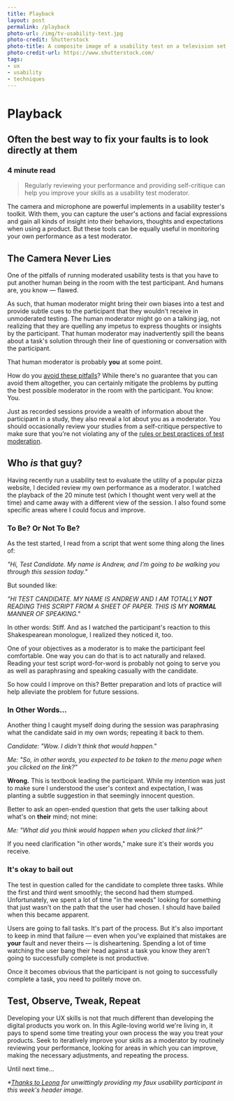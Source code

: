 ```yaml
---
title: Playback
layout: post
permalink: /playback
photo-url: /img/tv-usability-test.jpg
photo-credit: Shutterstock
photo-title: A composite image of a usability test on a television set
photo-credit-url: https://www.shutterstock.com/
tags:
- ux
- usability
- techniques
---
```


# Playback

## Often the best way to fix your faults is to look directly at them

### 4 minute read

> Regularly reviewing your performance and providing self-critique can help you improve your skills as a usability test moderator.

The camera and microphone are powerful implements in a usability tester's toolkit. With them, you can capture the user's actions and facial expressions and gain all kinds of insight into their behaviors, thoughts and expectations when using a product. But these tools can be equally useful in monitoring your own performance as a test moderator.

## The Camera Never Lies

One of the pitfalls of running moderated usability tests is that you have to put another human being in the room with the test participant. And humans are, you know — flawed.

As such, that human moderator might bring their own biases into a test and provide subtle cues to the participant that they wouldn't receive in unmoderated testing. The human moderator might go on a talking jag, not realizing that they are quelling any impetus to express thoughts or insights by the participant. That human moderator may inadvertently spill the beans about a task's solution through their line of questioning or conversation with the participant.

That human moderator is probably **you** at some point.

How do you [avoid these pitfalls][1]? While there's no guarantee that you can avoid them altogether, you can certainly mitigate the problems by putting the best possible moderator in the room with the participant. You know: You.

Just as recorded sessions provide a wealth of information about the participant in a study, they also reveal a lot about you as a moderator. You should occasionally review your studies from a self-critique perspective to make sure that you're not violating any of the [rules or best practices of test moderation][2].

## Who *is* that guy?

Having recently run a usability test to evaluate the utility of a popular pizza website, I decided review my own performance as a moderator. I watched the playback of the 20 minute test (which I thought went very well at the time) and came away with a different view of the session. I also found some specific areas where I could focus and improve.

### To Be? Or Not To Be?

As the test started, I read from a script that went some thing along the lines of:

*"Hi, Test Candidate. My name is Andrew, and I’m going to be walking you through this session today."*

But sounded like:

*"HI TEST CANDIDATE. MY NAME IS ANDREW AND I AM TOTALLY **NOT** READING THIS SCRIPT FROM A SHEET OF PAPER. THIS IS MY **NORMAL** MANNER OF SPEAKING."*

In other words: Stiff. And as I watched the participant's reaction to this Shakespearean monologue, I realized they noticed it, too.

One of your objectives as a moderator is to make the participant feel comfortable. One way you can do that is to act naturally and relaxed. Reading your test script word-for-word is probably not going to serve you as well as paraphrasing and speaking casually with the candidate.

So how could I improve on this? Better preparation and lots of practice will help alleviate the problem for future sessions.

### In Other Words…

Another thing I caught myself doing during the session was paraphrasing what the candidate said in my own words; repeating it back to them.

*Candidate: "Wow. I didn't think that would happen."*

*Me: "So, in other words, you expected to be taken to the menu page when you clicked on the link?"*

**Wrong.** This is textbook leading the participant. While my intention was just to make sure I understood the user's context and expectation, I was planting a subtle suggestion in that seemingly innocent question. 

Better to ask an open-ended question that gets the user talking about what's on **their** mind; not mine:

*Me: "What did you think would happen when you clicked that link?"*

If you need clarification "in other words," make sure it's their words you receive.

### It's okay to bail out

The test in question called for the candidate to complete three tasks. While the first and third went smoothly; the second had them stumped. Unfortunately, we spent a lot of time "in the weeds" looking for something that just wasn't on the path that the user had chosen. I should have bailed when this became apparent.

Users are going to fail tasks. It's part of the process. But it's also important to keep in mind that failure — even when you've explained that mistakes are **your** fault and never theirs — is disheartening. Spending a lot of time watching the user bang their head against a task you know they aren't going to successfully complete is not productive.

Once it becomes obvious that the participant is not going to successfully complete a task, you need to politely move on.

## Test, Observe, Tweak, Repeat

Developing your UX skills is not that much different than developing the digital products you work on. In this Agile-loving world we're living in, it pays to spend some time treating your own process the way you treat your products. Seek to iteratively improve your skills as a moderator by routinely reviewing your performance, looking for areas in which you can improve, making the necessary adjustments, and repeating the process.

Until next time…


*\*[Thanks to Leona][3] for unwittingly providing my faux usability participant in this week's header image.*

[1]:	http://www.userfocus.co.uk/articles/4-test-moderation-mistakes.html
[2]:	https://www.usertesting.com/blog/2014/09/22/12-expert-tips-for-moderating-like-a-pro/
[3]:	http://ohleona.blogspot.com/2013/05/the-sun-makes-me-crazy.html "Oh! Leona | UK lifestyle blog"